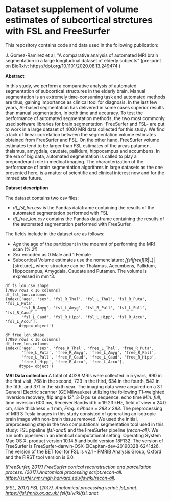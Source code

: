 # Dataset supplement of volume estimates of subcortical strctures with FSL and FreeSurfer
This repository contains code and data used in the following publication:

J. Gomez-Ramirez et al, "A comparative analysis of automated MRI brain segmentation in a large longitudinal dataset of elderly subjects" (pre-print on BioRxiv: https://doi.org/10.1101/2020.08.13.249474 )

**Abstract**

In this study, we perform a comparative analysis of automated segmentation of subcortical structures in the elderly brain. Manual segmentation is an extremely time-consuming task and automated methods are thus, gaining importance as clinical tool for diagnosis. In the last few years, AI-based segmentation has delivered in some cases superior results than manual segmentation, in both time and accuracy. 
To test the performance of automated segmentation methods, the two most commonly used software libraries for brain segmentation -FreeSurfer and FSL- are put to work in a large dataset of 4000 MRI data collected for this study.
We find a lack of linear correlation between the segmentation volume estimates obtained from FreeSurfer and FSL. On the other hand, FreeSurfer volume estimates tend to be larger than FSL estimates of the areas putamen, thalamus, amygdala, caudate, pallidum, hippocampus and accumbens.
In the era of big data, automated segmentation is called to play a preponderant role in medical imaging. The characterization of the performance of brain segmentation algorithms in large datasets as the one presented here, is a matter of scientific and clinical interest now and for the immediate future. 

**Dataset description**

The dataset contains two csv files: 
- *df_fsl_lon.csv* is the Pandas dataframe containing the results of the automated segmentation performed with FSL 
- *df_free_lon.csv* contains the  Pandas dataframe containing the results of the automated segmentation performed with FreeSurfer. 

The fields include in the dataset are as follows:
- _Age_ the age of the participant in the moemnt of performing the MRI scan (%.2f)
- _Sex_ encoded as 0 Male and 1 Female
- Subcortical Volume estimates use the nomenclature: _[fsl|free]_[R|L]|[strcture]_ where structure can be Thalamus, Accumbens, Pallidum, Hippocampus, Amygdala, Caudate and Putamen. The volume is expressed in mm^3.

```
df_fs_lon.csv.shape
[7080 rows x 16 columns]
df_fsl_lon.columns
Index(['age', 'sex', 'fsl_R_Thal', 'fsl_L_Thal', 'fsl_R_Puta', 'fsl_L_Puta',
       'fsl_R_Amyg', 'fsl_L_Amyg', 'fsl_R_Pall', 'fsl_L_Pall', 'fsl_R_Caud',
       'fsl_L_Caud', 'fsl_R_Hipp', 'fsl_L_Hipp', 'fsl_R_Accu', 'fsl_L_Accu'],
      dtype='object')
      
df_free_lon.shape
[7080 rows x 16 columns] 
df_free_lon.columns
Index(['age', 'sex', 'free_R_Thal', 'free_L_Thal', 'free_R_Puta',
       'free_L_Puta', 'free_R_Amyg', 'free_L_Amyg', 'free_R_Pall',
       'free_L_Pall', 'free_R_Caud', 'free_L_Caud', 'free_R_Hipp',
       'free_L_Hipp', 'free_R_Accu', 'free_L_Accu'],
      dtype='object')
```   
**MRI Data collection**
A total of 4028 MRIs were collected in 5 years, 990 in the first visit, 768 in the second, 723 in the third, 634 in the fourth, 542 in the fifth, and 371 in the sixth year. The imaging data were acquired on a 3T General Electric scanner (GE Milwaukee) utilizing the following T1-weighted inversion recovery, flip angle 12°, 3-D pulse sequence: echo time _Min. full_, time inversion 600 ms, Receiver Bandwidth = 19.23 kHz, field of view = 24.0 cm, slice thickness = 1 mm, _Freq. x Phase = 288 x 288_.
The preprocessing of MRI 3 Tesla images in this study consisted of generating an isotropic brain image with non-brain tissue removed. We used the initial, preprocessing step in the two computational segmentation tool used in this study: FSL pipeline _(fsl-anat)_ and the FreeSurfer pipeline _(recon-all)_. 
We run both pipelines in an identical computational setting: Operating System Mac OS X, product version 10.14.5 and build version 18F132. The version of FreeSurfer is FreeSurfer-darwin-OSX-ElCapitan-dev-20190328-6241d26. The version of the BET tool for FSL is v2.1 - FMRIB Analysis Group, Oxford and the FIRST tool version is 6.0.

_[FreeSurfer, 2017] FreeSurfer cortical reconstruction and parcellation process. (2017).Anatomical processing script:recon-all.
https://surfer.nmr.mgh.harvard.edu/fswiki/recon-all._

_[FSL, 2017] FSL (2017). Anatomical processing script: fsl_anat. https://fsl.fmrib.ox.ac.uk/
fsl/fslwiki/fsl_anat._ 
